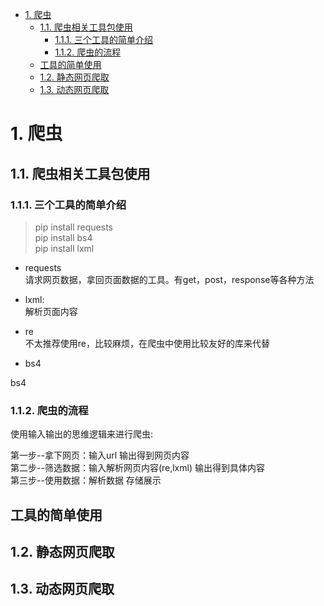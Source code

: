 <!-- TOC -->

- [1. 爬虫](#1-爬虫)
    - [1.1. 爬虫相关工具包使用](#11-爬虫相关工具包使用)
        - [1.1.1. 三个工具的简单介绍](#111-三个工具的简单介绍)
        - [1.1.2. 爬虫的流程](#112-爬虫的流程)
    - [工具的简单使用](#工具的简单使用)
    - [1.2. 静态网页爬取](#12-静态网页爬取)
    - [1.3. 动态网页爬取](#13-动态网页爬取)

<!-- /TOC -->

# 1. 爬虫

## 1.1. 爬虫相关工具包使用

### 1.1.1. 三个工具的简单介绍

> pip install requests  
> pip install bs4  
> pip install lxml

* requests  
    请求网页数据，拿回页面数据的工具。有get，post，response等各种方法

* lxml:  
  解析页面内容

* re  
  不太推荐使用re，比较麻烦，在爬虫中使用比较友好的库来代替

* bs4

bs4

### 1.1.2. 爬虫的流程

使用输入输出的思维逻辑来进行爬虫:

第一步--拿下网页：输入url                    输出得到网页内容  
第二步--筛选数据：输入解析网页内容(re,lxml)   输出得到具体内容  
第三步--使用数据：解析数据                   存储展示

## 工具的简单使用



## 1.2. 静态网页爬取

## 1.3. 动态网页爬取
